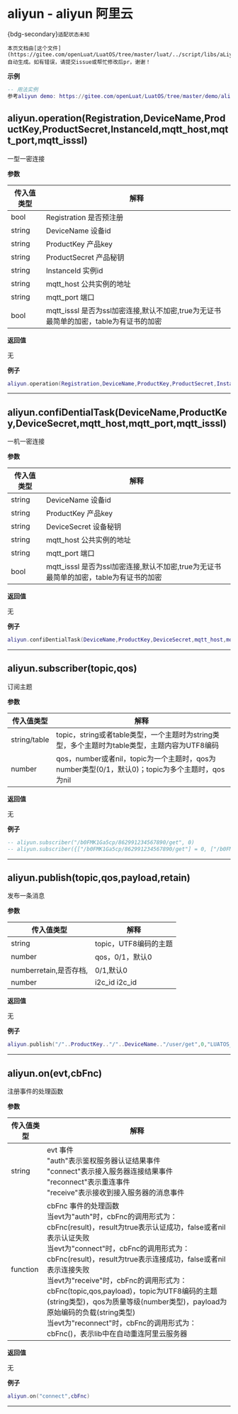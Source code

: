 # aliyun - aliyun 阿里云

{bdg-secondary}`适配状态未知`

```{note}
本页文档由[这个文件](https://gitee.com/openLuat/LuatOS/tree/master/luat/../script/libs/aLiyun.lua)自动生成。如有错误，请提交issue或帮忙修改后pr，谢谢！
```


**示例**

```lua
-- 用法实例
参考aliyun demo: https://gitee.com/openLuat/LuatOS/tree/master/demo/aliyun

```

## aliyun.operation(Registration,DeviceName,ProductKey,ProductSecret,InstanceId,mqtt_host,mqtt_port,mqtt_isssl)



一型一密连接

**参数**

|传入值类型|解释|
|-|-|
|bool|Registration 是否预注册|
|string|DeviceName 设备id|
|string|ProductKey 产品key|
|string|ProductSecret 产品秘钥|
|string|InstanceId 实例id|
|string|mqtt_host 公共实例的地址|
|string|mqtt_port 端口|
|bool|mqtt_isssl 是否为ssl加密连接,默认不加密,true为无证书最简单的加密，table为有证书的加密|

**返回值**

无

**例子**

```lua
aliyun.operation(Registration,DeviceName,ProductKey,ProductSecret,InstanceId,mqtt_host,mqtt_port,mqtt_isssl)

```

---

## aliyun.confiDentialTask(DeviceName,ProductKey,DeviceSecret,mqtt_host,mqtt_port,mqtt_isssl)



一机一密连接

**参数**

|传入值类型|解释|
|-|-|
|string|DeviceName 设备id|
|string|ProductKey 产品key|
|string|DeviceSecret 设备秘钥|
|string|mqtt_host 公共实例的地址|
|string|mqtt_port 端口|
|bool|mqtt_isssl 是否为ssl加密连接,默认不加密,true为无证书最简单的加密，table为有证书的加密|

**返回值**

无

**例子**

```lua
aliyun.confiDentialTask(DeviceName,ProductKey,DeviceSecret,mqtt_host,mqtt_port,mqtt_isssl)

```

---

## aliyun.subscriber(topic,qos)



订阅主题

**参数**

|传入值类型|解释|
|-|-|
|string/table|topic，string或者table类型，一个主题时为string类型，多个主题时为table类型，主题内容为UTF8编码|
|number|qos，number或者nil，topic为一个主题时，qos为number类型(0/1，默认0)；topic为多个主题时，qos为nil|

**返回值**

无

**例子**

```lua
-- aliyun.subscriber("/b0FMK1Ga5cp/862991234567890/get", 0)
-- aliyun.subscriber({["/b0FMK1Ga5cp/862991234567890/get"] = 0, ["/b0FMK1Ga5cp/862991234567890/get"] = 1})

```

---

## aliyun.publish(topic,qos,payload,retain)



发布一条消息

**参数**

|传入值类型|解释|
|-|-|
|string|topic，UTF8编码的主题|
|number|qos，0/1，默认0|
|numberretain,是否存档,|0/1,默认0|
|number|i2c_id i2c_id|

**返回值**

无

**例子**

```lua
aliyun.publish("/"..ProductKey.."/"..DeviceName.."/user/get",0,"LUATOS_CESHI")

```

---

## aliyun.on(evt,cbFnc)



注册事件的处理函数

**参数**

|传入值类型|解释|
|-|-|
|string|evt 事件 <br>"auth"表示鉴权服务器认证结果事件 <br>"connect"表示接入服务器连接结果事件 <br>"reconnect"表示重连事件 <br>"receive"表示接收到接入服务器的消息事件|
|function|cbFnc 事件的处理函数  <br>当evt为"auth"时，cbFnc的调用形式为：cbFnc(result)，result为true表示认证成功，false或者nil表示认证失败 <br>当evt为"connect"时，cbFnc的调用形式为：cbFnc(result)，result为true表示连接成功，false或者nil表示连接失败 <br>当evt为"receive"时，cbFnc的调用形式为：cbFnc(topic,qos,payload)，topic为UTF8编码的主题(string类型)，qos为质量等级(number类型)，payload为原始编码的负载(string类型) <br>当evt为"reconnect"时，cbFnc的调用形式为：cbFnc()，表示lib中在自动重连阿里云服务器|

**返回值**

无

**例子**

```lua
aliyun.on("connect",cbFnc)

```

---

